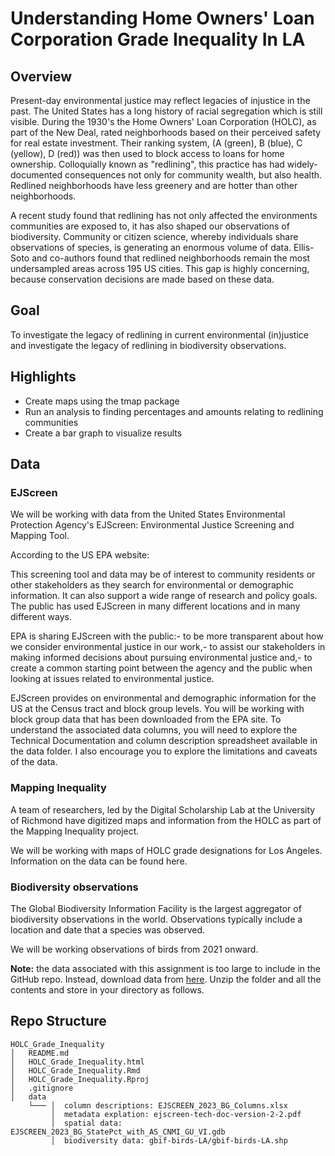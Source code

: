 # Understanding Home Owners' Loan Corporation Grade Inequality In LA

## Overview
Present-day environmental justice may reflect legacies of injustice in the past. The United States has a long history of racial segregation which is still visible. During the 1930's the Home Owners' Loan Corporation (HOLC), as part of the New Deal, rated neighborhoods based on their perceived safety for real estate investment. Their ranking system, (A (green), B (blue), C (yellow), D (red)) was then used to block access to loans for home ownership. Colloquially known as "redlining", this practice has had widely-documented consequences not only for community wealth, but also health. Redlined neighborhoods have less greenery and are hotter than other neighborhoods.

A recent study found that redlining has not only affected the environments communities are exposed to, it has also shaped our observations of biodiversity. Community or citizen science, whereby individuals share observations of species, is generating an enormous volume of data. Ellis-Soto and co-authors found that redlined neighborhoods remain the most undersampled areas across 195 US cities. This gap is highly concerning, because conservation decisions are made based on these data.

## Goal
To investigate the legacy of redlining in current environmental (in)justice and investigate the legacy of redlining in biodiversity observations.


## Highlights
- Create maps using the tmap package
- Run an analysis to finding percentages and amounts relating to redlining communities
- Create a bar graph to visualize results

## Data
### EJScreen

We will be working with data from the United States Environmental Protection Agency's EJScreen: Environmental Justice Screening and Mapping Tool.

According to the US EPA website:

This screening tool and data may be of interest to community residents or other stakeholders as they search for environmental or demographic information. It can also support a wide range of research and policy goals. The public has used EJScreen in many different locations and in many different ways.

EPA is sharing EJScreen with the public:- to be more transparent about how we consider environmental justice in our work,- to assist our stakeholders in making informed decisions about pursuing environmental justice and,- to create a common starting point between the agency and the public when looking at issues related to environmental justice.

EJScreen provides on environmental and demographic information for the US at the Census tract and block group levels. You will be working with block group data that has been downloaded from the EPA site. To understand the associated data columns, you will need to explore the Technical Documentation and column description spreadsheet available in the data folder. I also encourage you to explore the limitations and caveats of the data.

### Mapping Inequality

A team of researchers, led by the Digital Scholarship Lab at the University of Richmond have digitized maps and information from the HOLC as part of the Mapping Inequality project.

We will be working with maps of HOLC grade designations for Los Angeles. Information on the data can be found here.

### Biodiversity observations

The Global Biodiversity Information Facility is the largest aggregator of biodiversity observations in the world. Observations typically include a location and date that a species was observed.

We will be working observations of birds from 2021 onward.


**Note:** the data associated with this assignment is too large to include in the GitHub repo. Instead, download data from [here](https://drive.google.com/file/d/1lcazRbNSmP8Vj9sH1AIJcO4D1d_ulJij/view?usp=share_link). Unzip the folder and all the contents and store in your directory as follows.

## Repo Structure
```         
HOLC_Grade_Inequality
│   README.md
│   HOLC_Grade_Inequality.html
│   HOLC_Grade_Inequality.Rmd
│   HOLC_Grade_Inequality.Rproj
│   .gitignore
│   data
    └─── │  column descriptions: EJSCREEN_2023_BG_Columns.xlsx
         │  metadata explation: ejscreen-tech-doc-version-2-2.pdf
         │  spatial data: EJSCREEN_2023_BG_StatePct_with_AS_CNMI_GU_VI.gdb
         │  biodiversity data: gbif-birds-LA/gbif-birds-LA.shp
```
